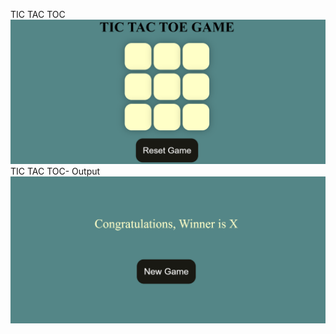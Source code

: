 TIC TAC TOC
![Image1](https://github.com/Khaleel-4005/web-development3/blob/main/TIC%20TAC%20TOC%20GAME1.png?raw=true)
TIC TAC TOC- Output
![Image2](https://github.com/Khaleel-4005/web-development3/blob/main/TIC%20TAC%20TOC%20GAME2-Output.png?raw=true)
